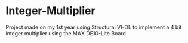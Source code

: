 # Integer-Multiplier
Project made on my 1st year using Structural VHDL to implement a 4 bit integer multiplier using the MAX DE10-Lite Board
